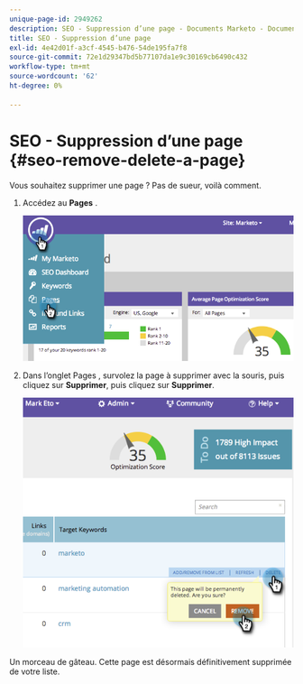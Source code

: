```yaml
---
unique-page-id: 2949262
description: SEO - Suppression d’une page - Documents Marketo - Documentation du produit
title: SEO - Suppression d’une page
exl-id: 4e42d01f-a3cf-4545-b476-54de195fa7f8
source-git-commit: 72e1d29347bd5b77107da1e9c30169cb6490c432
workflow-type: tm+mt
source-wordcount: '62'
ht-degree: 0%

---
```


# SEO - Suppression d’une page {#seo-remove-delete-a-page}

Vous souhaitez supprimer une page ? Pas de sueur, voilà comment.

1. Accédez au **Pages** .

   ![](assets/image2014-9-18-13-3a58-3a33.png)

1. Dans l’onglet Pages , survolez la page à supprimer avec la souris, puis cliquez sur **Supprimer**, puis cliquez sur **Supprimer**.

   ![](assets/image2014-9-18-13-3a58-3a39.png)

Un morceau de gâteau. Cette page est désormais définitivement supprimée de votre liste.
